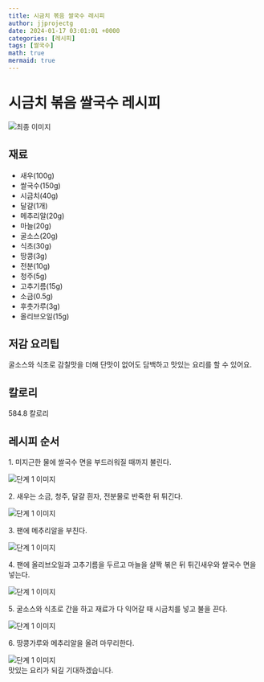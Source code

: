 ```yaml
---
title: 시금치 볶음 쌀국수 레시피
author: jjprojectg
date: 2024-01-17 03:01:01 +0000
categories: [레시피]
tags: [쌀국수]
math: true
mermaid: true
---
```

<meta name="og:type" content="website"/>
<meta charset="UTF-8"/>
<div class="header">
  <h1>시금치 볶음 쌀국수 레시피</h1>
</div>

<div class="container my-4">
  <div class="row">
    <div class="col-12 col-md-6">
      <div class="recipe-image">
        <img src="http://www.foodsafetykorea.go.kr/uploadimg/cook/10_01080_2.png" class="step-image" alt="최종 이미지"/>
      </div>
    </div>
    <div class="col-12 col-md-6">
      <div class="ingredients">
        <h2>재료</h2>
        <ul class="card">
          <li> 새우(100g) </li>
          <li>  쌀국수(150g) </li>
          <li>  시금치(40g) </li>
          <li> 달걀(1개) </li>
          <li>  메추리알(20g) </li>
          <li>  마늘(20g) </li>
          <li> 굴소스(20g) </li>
          <li>  식초(30g) </li>
          <li>  땅콩(3g) </li>
          <li> 전분(10g) </li>
          <li>  청주(5g) </li>
          <li>  고추기름(15g) </li>
          <li> 소금(0.5g) </li>
          <li>  후춧가루(3g) </li>
          <li> 올리브오일(15g) </li>
</ul>
      </div>
    </div>
    <div class="col-12 col-md-6">
      <div class="ingredients">
        <h2>저감 요리팁</h2>
        <div class="card"> 
          <p>
            굴소스와 식초로 감칠맛을 더해 단맛이 없어도 담백하고 맛있는 요리를 할 수 있어요.
          </p>
        </div>
      </div>
      <div class="ingredients">
        <h2>칼로리</h2>
        <div class="card"> 
          <p>
            584.8 칼로리
          </p>
        </div>
      </div>
    </div>
  </div>

  <h2 class="my-4">레시피 순서</h2>
  <div class="card recipe-card">
    <div class="card-body recipe-step">
      <p class="card-text step-description">1. 미지근한 물에 쌀국수 면을
부드러워질 때까지 불린다.</p>
      <img src="http://www.foodsafetykorea.go.kr/uploadimg/cook/20_01080_1.JPG" alt="단계 1 이미지" class="step-image"/>
    </div>
  </div>
  <div class="card recipe-card">
    <div class="card-body recipe-step">
      <p class="card-text step-description">2. 새우는 소금, 청주, 달걀 흰자,
전분물로 반죽한 뒤 튀긴다.</p>
      <img src="http://www.foodsafetykorea.go.kr/uploadimg/cook/20_01080_2.JPG" alt="단계 1 이미지" class="step-image"/>
    </div>
  </div>
  <div class="card recipe-card">
    <div class="card-body recipe-step">
      <p class="card-text step-description">3.  팬에 메추리알을 부친다.</p>
      <img src="http://www.foodsafetykorea.go.kr/uploadimg/cook/20_01080_3.JPG" alt="단계 1 이미지" class="step-image"/>
    </div>
  </div>
  <div class="card recipe-card">
    <div class="card-body recipe-step">
      <p class="card-text step-description">4. 팬에 올리브오일과 고추기름을
두르고 마늘을 살짝 볶은 뒤
튀긴새우와 쌀국수 면을 넣는다.</p>
      <img src="http://www.foodsafetykorea.go.kr/uploadimg/cook/20_01080_4.JPG" alt="단계 1 이미지" class="step-image"/>
    </div>
  </div>
  <div class="card recipe-card">
    <div class="card-body recipe-step">
      <p class="card-text step-description">5. 굴소스와 식초로 간을 하고
재료가 다 익어갈 때 시금치를
넣고 불을 끈다.</p>
      <img src="http://www.foodsafetykorea.go.kr/uploadimg/cook/20_01080_5.JPG" alt="단계 1 이미지" class="step-image"/>
    </div>
  </div>
  <div class="card recipe-card">
    <div class="card-body recipe-step">
      <p class="card-text step-description">6. 땅콩가루와 메추리알을 올려
마무리한다.</p>
      <img src="http://www.foodsafetykorea.go.kr/uploadimg/cook/20_01080_6.JPG" alt="단계 1 이미지" class="step-image"/>
    </div>
  </div>

</div>
맛있는 요리가 되길 기대하겠습니다.
